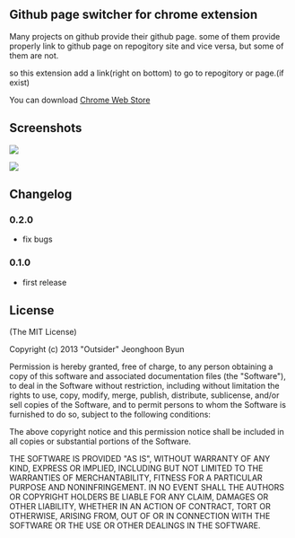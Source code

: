 Github page switcher for chrome extension
-----------------------

Many projects on github provide their github page.
some of them provide properly link to github page on repogitory site and vice versa,
but some of them are not.

so this extension add a link(right on bottom) to go to repogitory or page.(if exist)

You can download [Chrome Web Store](https://chrome.google.com/webstore/detail/github-page-switcher/hndlnhncbcihlpofblflckedkhdjieoe)

## Screenshots

![](https://raw.github.com/outsideris/github-page-switcher/master/doc/screenshots/screenshot1.gif)

![](https://raw.github.com/outsideris/github-page-switcher/master/doc/screenshots/screenshot2.gif)

## Changelog

### 0.2.0
* fix bugs

### 0.1.0
* first release

## License
(The MIT License)

Copyright (c) 2013 "Outsider" Jeonghoon Byun

Permission is hereby granted, free of charge, to any person
obtaining a copy of this software and associated documentation
files (the "Software"), to deal in the Software without
restriction, including without limitation the rights to use,
copy, modify, merge, publish, distribute, sublicense, and/or sell
copies of the Software, and to permit persons to whom the
Software is furnished to do so, subject to the following
conditions:

The above copyright notice and this permission notice shall be
included in all copies or substantial portions of the Software.

THE SOFTWARE IS PROVIDED "AS IS", WITHOUT WARRANTY OF ANY KIND,
EXPRESS OR IMPLIED, INCLUDING BUT NOT LIMITED TO THE WARRANTIES
OF MERCHANTABILITY, FITNESS FOR A PARTICULAR PURPOSE AND
NONINFRINGEMENT. IN NO EVENT SHALL THE AUTHORS OR COPYRIGHT
HOLDERS BE LIABLE FOR ANY CLAIM, DAMAGES OR OTHER LIABILITY,
WHETHER IN AN ACTION OF CONTRACT, TORT OR OTHERWISE, ARISING
FROM, OUT OF OR IN CONNECTION WITH THE SOFTWARE OR THE USE OR
OTHER DEALINGS IN THE SOFTWARE.
